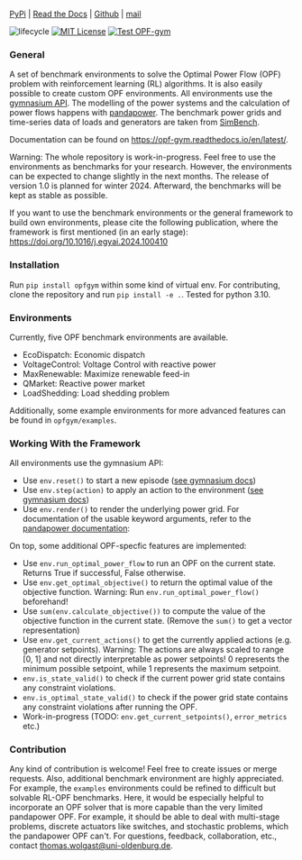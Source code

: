 
[PyPi](https://pypi.org/project/opfgym/) 
| [Read the Docs](https://opf-gym.readthedocs.io)
| [Github](https://github.com/Digitalized-Energy-Systems/opfgym) 
| [mail](mailto:thomas.wolgast@uni-oldenburg.de)

![lifecycle](https://img.shields.io/badge/lifecycle-maturing-blue.svg)
[![MIT License](https://img.shields.io/badge/license-MIT-green.svg)](https://github.com/Digitalized-Energy-Systems/opfgym/blob/development/LICENSE)
[![Test OPF-gym](https://github.com/Digitalized-Energy-Systems/opfgym/actions/workflows/test-opfgym.yml/badge.svg)](https://github.com/Digitalized-Energy-Systems/opfgym/actions/workflows/test-opfgym.yml)

### General
A set of benchmark environments to solve the Optimal Power Flow (OPF) problem
with reinforcement learning (RL) algorithms. It is also easily possible to create custom OPF environments. 
All environments use the [gymnasium API](https://gymnasium.farama.org/index.html). 
The modelling of the power systems and the calculation of power flows happens with
[pandapower](https://pandapower.readthedocs.io/en/latest/index.html).
The benchmark power grids and time-series data of loads and generators are 
taken from [SimBench](https://simbench.de/en/).

Documentation can be found on https://opf-gym.readthedocs.io/en/latest/.

Warning: The whole repository is work-in-progress. Feel free to use the 
environments as benchmarks for your research. However, the environments can be 
expected to change slightly in the next months. The release of version 1.0 is 
planned for winter 2024. Afterward, the benchmarks will be kept as 
stable as possible. 

If you want to use the benchmark environments or the general framework to build 
own environments, please cite the following publication, where the framework is 
first mentioned (in an early stage): https://doi.org/10.1016/j.egyai.2024.100410



### Installation
Run `pip install opfgym` within some kind of virtual env.
For contributing, clone the repository and run `pip install -e .`.
Tested for python 3.10.


### Environments
Currently, five OPF benchmark environments are available. 

* EcoDispatch: Economic dispatch
* VoltageControl: Voltage Control with reactive power
* MaxRenewable: Maximize renewable feed-in
* QMarket: Reactive power market
* LoadShedding: Load shedding problem

Additionally, some 
example environments for more advanced features can be found in `opfgym/examples`. 

### Working With the Framework
All environments use the gymnasium API:
* Use `env.reset()` to start a new episode ([see gymnasium docs](https://gymnasium.farama.org/index.html))
* Use `env.step(action)` to apply an action to the environment ([see gymnasium docs](https://gymnasium.farama.org/index.html))
* Use `env.render()` to render the underlying power grid. For documentation of the usable keyword arguments, refer to the [pandapower documentation](https://pandapower.readthedocs.io/en/latest/plotting/matplotlib/simple_plot.html): 

On top, some additional OPF-specfic features are implemented: 
* Use `env.run_optimal_power_flow` to run an OPF on the current state. Returns True if successful, False otherwise. 
* Use `env.get_optimal_objective()` to return the optimal value of the objective function. Warning: Run `env.run_optimal_power_flow()` beforehand!
* Use `sum(env.calculate_objective())` to compute the value of the objective function in the current state. (Remove the `sum()` to get a vector representation)
* Use `env.get_current_actions()` to get the currently applied actions (e.g. generator setpoints). Warning: The actions are always scaled to range [0, 1] and not directly interpretable as power setpoints! 0 represents the minimum
possible setpoint, while 1 represents the maximum setpoint. 
* `env.is_state_valid()` to check if the current power grid state contains any 
constraint violations. 
* `env.is_optimal_state_valid()` to check if the power grid state contains any 
constraint violations after running the OPF. 
* Work-in-progress (TODO: `env.get_current_setpoints()`, `error_metrics` etc.)

### Contribution
Any kind of contribution is welcome! Feel free to create issues or merge 
requests. Also, additional benchmark environment are highly appreciated. For 
example, the `examples` environments could be refined to difficult but solvable
RL-OPF benchmarks. Here, it would be especially helpful to incorporate an OPF
solver that is more capable than the very limited pandapower OPF. For example, 
it should be able to deal with multi-stage problems, discrete actuators like
switches, and stochastic problems, which the pandapower OPF can't. 
For questions, feedback, collaboration, etc., contact thomas.wolgast@uni-oldenburg.de.

